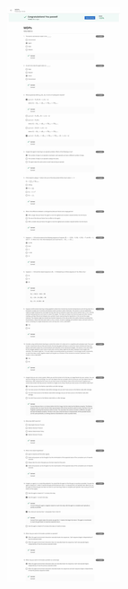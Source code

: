 ![PracticeQuiz_c1w2](/Course1_Fundamentals-of-Reinforcement-Learning/images/PracticeQuiz_c1w2.jpg)

